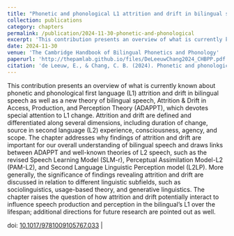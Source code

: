 ```yaml
---
title: "Phonetic and phonological L1 attrition and drift in bilingual speech"
collection: publications
category: chapters
permalink: /publication/2024-11-30-phonetic-and-phonological
excerpt: 'This contribution presents an overview of what is currently known about phonetic and phonological first language (L1)...'
date: 2024-11-30
venue: 'The Cambridge Handbook of Bilingual Phonetics and Phonology'
paperurl: 'http://thepamlab.github.io/files/DeLeeuwChang2024_CHBPP.pdf'
citation: 'de Leeuw, E., & Chang, C. B. (2024). Phonetic and phonological L1 attrition and drift in bilingual speech. In M. Amengual (Ed.), <i>The Cambridge handbook of bilingual phonetics and phonology</i> (pp. 721–745). Cambridge, UK: Cambridge University Press.'
---
```


This contribution presents an overview of what is currently known about phonetic and phonological first language (L1) attrition and drift in bilingual speech as well as a new theory of bilingual speech, Attrition & Drift in Access, Production, and Perception Theory (ADAPPT), which devotes special attention to L1 change. Attrition and drift are defined and differentiated along several dimensions, including duration of change, source in second language (L2) experience, consciousness, agency, and scope. The chapter addresses why findings of attrition and drift are important for our overall understanding of bilingual speech and draws links between ADAPPT and well-known theories of L2 speech, such as the revised Speech Learning Model (SLM-r), Perceptual Assimilation Model-L2 (PAM-L2), and Second Language Linguistic Perception model (L2LP). More generally, the significance of findings revealing attrition and drift are discussed in relation to different linguistic subfields, such as sociolinguistics, usage-based theory, and generative linguistics. The chapter raises the question of how attrition and drift potentially interact to influence speech production and perception in the bilingual’s L1 over the lifespan; additional directions for future research are pointed out as well.

doi: <a href='https://doi.org/10.1017/9781009105767.033' target="_blank">10.1017/9781009105767.033</a> |
